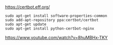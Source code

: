 https://certbot.eff.org/


```sudo apt-get update
sudo apt-get install software-properties-common
sudo add-apt-repository ppa:certbot/certbot
sudo apt-get update
sudo apt-get install python-certbot-nginx
```

https://www.youtube.com/watch?v=8huMBHx-TKY
